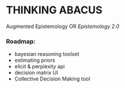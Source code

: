 # THINKING ABACUS
Augmented Epistemology OR _Epistemology 2.0_

### Roadmap:
- bayesian reasoning toolset
- estimating priors
- elicit & perplexity api
- decision matrix UI
- Collective Decision Making tool

